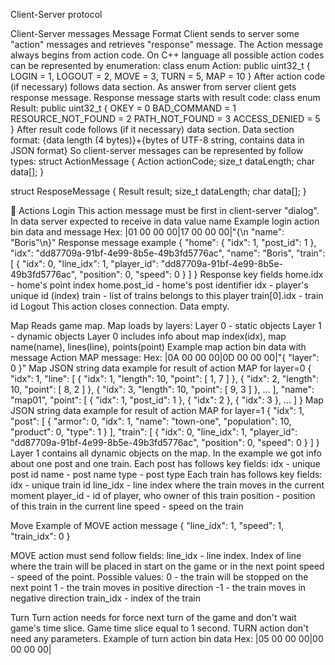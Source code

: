 Client-Server protocol


Client-Server messages
Message Format
Client sends to server some "action" messages and retrieves "response" message. The Action message always begins from action code. On C++ language all possible action codes can be represented by enumeration:
class enum Action: public uint32_t
{
    LOGIN = 1,
    LOGOUT = 2,
    MOVE = 3,
    TURN = 5,
    MAP = 10
}
After action code (if necessary) follows data section. As answer from server client gets response message. Response message starts with result code:
class enum Result: public uint32_t
{
    OKEY = 0
    BAD_COMMAND = 1
    RESOURCE_NOT_FOUND = 2
    PATH_NOT_FOUND = 3
    ACCESS_DENIED = 5
}
After result code follows (if it necessary) data section. Data section format: {data length (4 bytes)}+{bytes of UTF-8 string, contains data in JSON format} So client-server messages can be represented by follow types:
struct ActionMessage
{
    Action actionCode;
    size_t dataLength;
    char data[];
}

struct ResposeMessage
{
    Result result;
    size_t dataLength;
    char data[];
}


Actions
Login
This action message must be first in client-server "dialog". In data server expected to receive in data value name
Example login action bin data and message
Hex: |01 00 00 00|17 00 00 00|"{\n "name": "Boris"\n}"
Response message example
{
    "home": {
        "idx": 1,
        "post_id": 1
    },
    "idx": "dd87709a-91bf-4e99-8b5e-49b3fd5776ac",
    "name": "Boris",
    "train": [
        {
            "idx": 0,
            "line_idx": 1,
            "player_id": "dd87709a-91bf-4e99-8b5e-49b3fd5776ac",
            "position": 0,
            "speed": 0
        }
    ]
}
Response key fields
home.idx - home's point index
home.post_id - home's post identifier
idx - player's unique id (index)
train - list of trains belongs to this player
train[0].idx - train id
Logout
This action closes connection. Data empty.

Map
Reads game map. Map loads by layers:
Layer 0 - static objects
Layer 1 - dynamic objects
Layer 0 includes info about map index(idx), map name(name), lines(line), points(point)
Example map action bin data with message
Action MAP message: Hex: |0A 00 00 00|0D 00 00 00|"{ "layer": 0 }"
Map JSON string data example for result of action MAP for layer=0
{
    "idx": 1,
    "line": [
      {
         "idx": 1,
         "length": 10,
         "point": [
             1,
             7
          ]
      },
      {
          "idx": 2,
          "length": 10,
          "point": [
              8,
              2
            ]
      },
        {
            "idx": 3,
            "length": 10,
            "point": [
                9,
                3
            ]
        },
        ...
    ],
    "name": "map01",
    "point": [
        {
            "idx": 1,
            "post_id": 1
        },
        {
            "idx": 2
        },
        {
            "idx": 3
        },
        ...
    ]
}
Map JSON string data example for result of action MAP for layer=1
{
    "idx": 1,
    "post": [
        {
            "armor": 0,
            "idx": 1,
            "name": "town-one",
            "population": 10,
            "product": 0,
            "type": 1
        }
    ],
    "train": [
        {
            "idx": 0,
            "line_idx": 1,
            "player_id": "dd87709a-91bf-4e99-8b5e-49b3fd5776ac",
            "position": 0,
            "speed": 0
        }
    ]
}
Layer 1 contains all dynamic objects on the map. In the example we got info about one post and one train. Each post has follows key fields:
idx - unique post id
name - post name
type - post type
Each train has follows key fields:
idx - unique train id
line_idx - line index where the train moves in the current moment
player_id - id of player, who owner of this train
position - position of this train in the current line
speed - speed on the train

Move
Example of MOVE action message
{
    "line_idx": 1,
    "speed": 1,
    "train_idx": 0
}

MOVE action must send follow fields:
line_idx - line index. Index of line where the train will be placed in start on the game or in the next point
speed - speed of the point. Possible values:
0 - the train will be stopped on the next point
1 - the train moves in positive direction
-1 - the train moves in negative direction
train_idx - index of the train

Turn
Turn action needs for force next turn of the game and don't wait game's time slice. Game time slice equal to 1 second. TURN action don't need any parameters.
Example of turn action bin data
Hex: |05 00 00 00|00 00 00 00|

